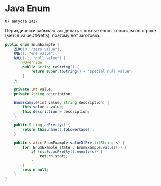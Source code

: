 <!--
{
  "draft": false,
  "tags": ["Программирование"]
}
-->

# Java Enum

```blogEnginePageDate
07 августа 2017
```

Периодически забываю как делать сложные enum с поиском по строке (метод valueOfPretty), поэтому вот заготовка.

```java
public enum EnumExample {
    ZERO(0, "zero value"),
    ONE(1, "one value"),
    NULL(-1, "null value") {
        @Override
        public String toString() {
            return super.toString() + "special null value";
        }
    };

    private int value;
    private String description;

    EnumExample(int value, String description) {
        this.value = value;
        this.description = description;
    }

    public String asPretty() {
        return this.name().toLowerCase();
    }

    public static EnumExample valueOfPretty(String s) {
        for (EnumExample state : EnumExample.values()) {
            if (state.asPretty().equals(s)) {
                return state;
            }
        }
        return null;
    }
}
```
